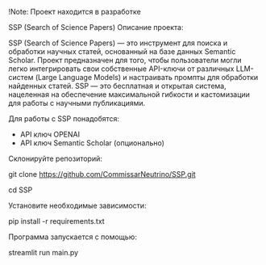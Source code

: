 !Note: Проект находится в разработке

SSP (Search of Science Papers)
Описание проекта:

SSP (Search of Science Papers) — это инструмент для поиска и обработки научных статей, основанный на базе данных Semantic Scholar. Проект предназначен для того, чтобы пользователи могли легко интегрировать свои собственные API-ключи от различных LLM-систем (Large Language Models) и настраивать промпты для обработки найденных статей. SSP — это бесплатная и открытая система, нацеленная на обеспечение максимальной гибкости и кастомизации для работы с научными публикациями.

Для работы с SSP понадобятся:

- API ключ OPENAI
- API ключ Semantic Scholar (опционально)

Склонируйте репозиторий:

git clone https://github.com/CommissarNeutrino/SSP.git

cd SSP

Установите необходимые зависимости:

pip install -r requirements.txt

Программа запускается с помощью:

streamlit run main.py

